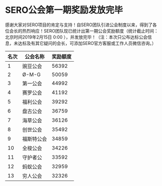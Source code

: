 # SERO公会第一期奖励发放完毕

感谢大家对SERO项目的肯定与支持！自SERO团队引进公会制度以来，得到了各位会长的热烈响应！SERO团队现已统计出第一期公会奖励额度（统计截止时间：北京时间2019年2月15日 0:00 ），并发放完毕！（注：本次只公布达标公会信息，未达标及有其它疑问的会长，可添加SERO官方客服或工作人员微信咨询。）

|名次|公会名称|奖励额度|
|------|------|------|
|1|豌豆公会|56392|
|2|Ø-M-G|50059|
|3|第一公会|44992|
|4|赛罗公会|41192|
|5|福利公会|39292|
|6|盘古公会|36759
|7|海草公会|36126|
|8|创世公会|35492|
|9|福斯特公会|34859|
|10|全梭公会|34226|
|11|守护者公|33592|
|12|蚂蚁公会|32959|
|13|穷人公会|32326|
